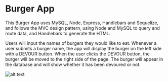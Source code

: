 # Burger App

This Burger App uses MySQL, Node, Express, Handlebars and Sequelize, and follows the MVC design pattern, using Node and MySQL to query and route data, and Handlebars to generate the HTML.

Users will input the names of burgers they would like to eat. Whenever a user submits a burger name, the app will display the burger on the left side with a DEVOUR button. When the user clicks the DEVOUR button, the burger will be moved to the right side of the page. The burger will appear in the database and will show whether it has been devoured or not.

![alt text](./assets/images/Burger-Screenshot.png)